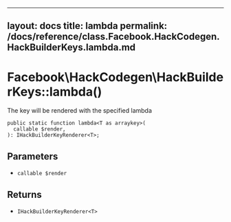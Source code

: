 
***

layout: docs
title: lambda
permalink: /docs/reference/class.Facebook.HackCodegen.HackBuilderKeys.lambda.md
---







# Facebook\\HackCodegen\\HackBuilderKeys::lambda()




The key will be rendered with the specified lambda




``` Hack
public static function lambda<T as arraykey>(
  callable $render,
): IHackBuilderKeyRenderer<T>;
```




## Parameters




+ ` callable $render `




## Returns




* ` IHackBuilderKeyRenderer<T> `